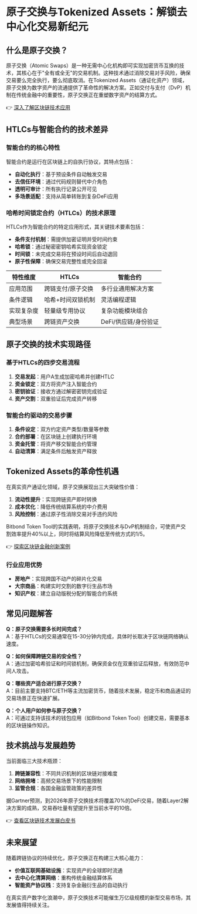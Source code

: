 # 原子交换与Tokenized Assets：解锁去中心化交易新纪元

## 什么是原子交换？

原子交换（Atomic Swaps）是一种无需中心化机构即可实现加密货币互换的技术，其核心在于"全有或全无"的交易机制。这种技术通过消除交易对手风险，确保交易要么完全执行，要么彻底取消。在Tokenized Assets（通证化资产）领域，原子交换为数字资产的流通提供了革命性的解决方案。正如交付与支付（DvP）机制在传统金融中的重要性，原子交换正在重塑数字资产的结算方式。

👉 [深入了解区块链技术应用](https://bit.ly/okx_welcome)

## HTLCs与智能合约的技术差异

### 智能合约的核心特性

智能合约是运行在区块链上的自执行协议，其特点包括：
- **自动化执行**：基于预设条件自动触发交易
- **去信任环境**：通过代码规则替代中介角色
- **透明可审计**：所有执行记录公开可见
- **多场景适配**：支持从简单转账到复杂DeFi应用

### 哈希时间锁定合约（HTLCs）的技术原理

HTLCs作为智能合约的特定应用形式，其关键技术要素包括：
- **条件支付机制**：需提供加密证明并受时间约束
- **哈希锁**：通过秘密密钥哈希实现资金锁定
- **时间锁**：未完成交易将在预设时间后自动退回
- **原子性保障**：确保交易完整性或完全回滚

| 特性维度       | HTLCs                  | 智能合约               |
|----------------|------------------------|------------------------|
| 应用范围       | 跨链支付/原子交换       | 多行业通用解决方案       |
| 条件逻辑       | 哈希+时间双锁机制       | 灵活编程逻辑           |
| 实现复杂度     | 轻量级专用协议          | 复杂功能模块组合       |
| 典型场景       | 跨链资产交换            | DeFi/供应链/身份验证     |

## 原子交换的技术实现路径

### 基于HTLCs的四步交易流程

1. **交易发起**：用户A生成加密哈希并创建HTLC
2. **资金锁定**：双方将资产注入智能合约
3. **密钥验证**：接收方通过解密密钥完成验证
4. **资产交割**：双重验证后完成资产转移

### 智能合约驱动的交易步骤

1. **条件设定**：双方约定资产类型/数量等参数
2. **合约部署**：在区块链上创建执行环境
3. **资金托管**：将资产移交智能合约管理
4. **自动清算**：满足条件后触发资产释放

## Tokenized Assets的革命性机遇

在真实资产通证化领域，原子交换展现出三大突破性价值：
1. **流动性提升**：实现跨链资产即时转换
2. **成本优化**：降低传统结算系统的中介费用
3. **风险控制**：通过原子性消除交易对手违约风险

Bitbond Token Tool的实践表明，将原子交换技术与DvP机制结合，可使资产交割效率提升40%以上，同时将结算风险降低至传统方式的1/5。

👉 [探索区块链金融创新案例](https://bit.ly/okx_welcome)

### 行业应用优势

- **房地产**：实现跨国不动产的碎片化交易
- **大宗商品**：构建实时交割的数字衍生品市场
- **知识产权**：建立自动版税分配的智能合约系统

## 常见问题解答

**Q：原子交换需要多长时间完成？**  
A：基于HTLCs的交易通常在15-30分钟内完成，具体时长取决于区块链网络确认速度。

**Q：如何保障跨链交易的安全性？**  
A：通过加密哈希验证和时间锁机制，确保资金仅在双重验证后释放，有效防范中间人攻击。

**Q：哪些资产适合进行原子交换？**  
A：目前主要支持BTC/ETH等主流加密货币，随着技术发展，稳定币和商品通证的交易场景正在快速扩展。

**Q：个人用户如何参与原子交换？**  
A：可通过支持该技术的钱包应用（如Bitbond Token Tool）创建交易，需要基本的区块链操作知识。

## 技术挑战与发展趋势

当前面临三大技术瓶颈：
1. **跨链兼容性**：不同共识机制的区块链对接难度
2. **网络拥堵**：高频交易场景下的性能限制
3. **监管合规**：各国金融监管政策的差异性

据Gartner预测，到2026年原子交换技术将覆盖70%的DeFi交易，随着Layer2解决方案的成熟，交易吞吐量有望提升至当前水平的10倍。

👉 [查看区块链技术发展白皮书](https://bit.ly/okx_welcome)

## 未来展望

随着跨链协议的持续优化，原子交换正在构建三大核心能力：
- **价值互联网基础设施**：实现资产的全球即时流通
- **去中心化清算网络**：重构传统金融结算体系
- **智能资产协议栈**：支持复杂金融衍生品的自动执行

在真实资产数字化浪潮中，原子交换技术可能催生万亿级规模的新型交易市场，其发展值得持续关注。